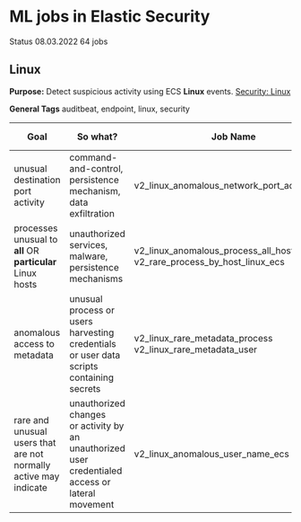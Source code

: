 # ML jobs in Elastic Security
Status 08.03.2022 64 jobs 
## Linux
**Purpose:** Detect suspicious activity using ECS **Linux** events. 
[Security: Linux](https://www.elastic.co/guide/en/security/8.0/prebuilt-ml-jobs.html#security-linux-jobs)

**General Tags** auditbeat, endpoint, linux, security
 
 
| Goal | So what?   | Job Name | Specific Tags|
| ----------- | ----------- |----------- |----------- |
| unusual destination port activity | command-and-control, </br>persistence mechanism, </br> data exfiltration | v2_linux_anomalous_network_port_activity_ecs| network |
| processes unusual to **all** OR  **particular**  Linux hosts | unauthorized services, </br> malware, </br> persistence mechanisms | v2_linux_anomalous_process_all_hosts_ecs </br>v2_rare_process_by_host_linux_ecs | process |
| anomalous access to metadata | unusual process or users </br> harvesting credentials or user data scripts containing secrets  | v2_linux_rare_metadata_process</br>v2_linux_rare_metadata_user| process|
| rare and unusual users that are not normally active may indicate | unauthorized changes </br> or activity by an unauthorized user </br> credentialed access or lateral movement | v2_linux_anomalous_user_name_ecs | process|
 
 
